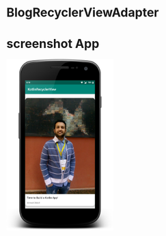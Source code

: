 # BlogRecyclerViewAdapter

# screenshot App

<img src="https://github.com/Ahmedomarpro/BlogRecyclerViewAdapter/blob/master/app/src/main/res/screenshot/device-2020-04-01-081932.png?raw=true" width="250" height="400"></a>
   
